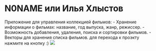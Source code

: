 # N0NAME или Илья Хлыстов
  Приложение для управления коллекцией фильмов:
    - Хранение информации о фильмах: название, год выпуска, жанр, режиссер.
    - Возможность добавления, удаления, поиска и сортировки фильмов.
    - Векторы для хранения списка фильмов.
      для перехода к проэкту нажмите на кнопку :)
      <a href="https://replit.com/@NoName343/codemenu#main.cpp"><img src="https://img.shields.io/badge/C%2B%2B-00599C?style=for-the-badge&logo=c%2B%2B&logoColor=white" /></a>
        
